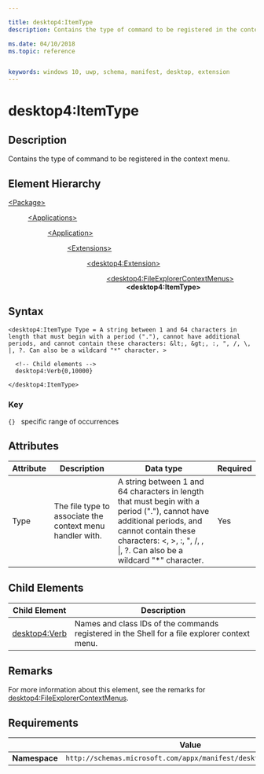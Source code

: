 ```yaml
---

title: desktop4:ItemType
description: Contains the type of command to be registered in the context menu (desktop4:ItemType).

ms.date: 04/10/2018
ms.topic: reference


keywords: windows 10, uwp, schema, manifest, desktop, extension 
---
```


# desktop4:ItemType

## Description
Contains the type of command to be registered in the context menu.

## Element Hierarchy
<dl>
<dt><a href="element-package.md">&lt;Package&gt;</a></dt>
<dd>
<dl>
<dt><a href="element-applications.md">&lt;Applications&gt;</a></dt>
<dd>
<dl>
<dt><a href="element-application.md">&lt;Application&gt;</a></dt>
<dd>
<dl>
<dt><a href="element-1-extensions.md">&lt;Extensions&gt;</a></dt>
<dd>
<dl>
<dt><a href="element-desktop4-extension.md">&lt;desktop4:Extension&gt;</a></dt>
<dd>
<dl>
<dt><a href="element-desktop4-fileexplorercontextmenus.md">&lt;desktop4:FileExplorerContextMenus&gt;</a></dt>
<dd><b>&lt;desktop4:ItemType&gt;</b></dd>
</dl>
</dd>
</dl>
</dd>
</dl>
</dd>
</dl>
</dd>
</dl>
</dd>
</dl>


## Syntax
```syntax
<desktop4:ItemType Type = A string between 1 and 64 characters in length that must begin with a period ("."), cannot have additional periods, and cannot contain these characters: &lt;, &gt;, :, ", /, \, |, ?. Can also be a wildcard "*" character. >

  <!-- Child elements -->
  desktop4:Verb{0,10000}

</desktop4:ItemType>
```

### Key
`{}`   specific range of occurrences

## Attributes
| Attribute | Description | Data type | Required |
|-----------|-------------|-----------|----------|
| Type | The file type to associate the context menu handler with. | A string between 1 and 64 characters in length that must begin with a period ("."), cannot have additional periods, and cannot contain these characters: <, >, :, ", /, \, &#124;, ?. Can also be a wildcard "*" character. | Yes |

## Child Elements

| Child Element | Description |
|---------------|-------------|
| [desktop4:Verb](element-desktop4-verb.md) | Names and class IDs of the commands registered in the Shell for a file explorer context menu. |  

## Remarks

For more information about this element, see the remarks for [desktop4:FileExplorerContextMenus](element-desktop4-fileexplorercontextmenus.md).

## Requirements

|               |     Value                                                        |
|---------------|-------------------------------------------------------------|
| **Namespace** | `http://schemas.microsoft.com/appx/manifest/desktop/windows10/4` |